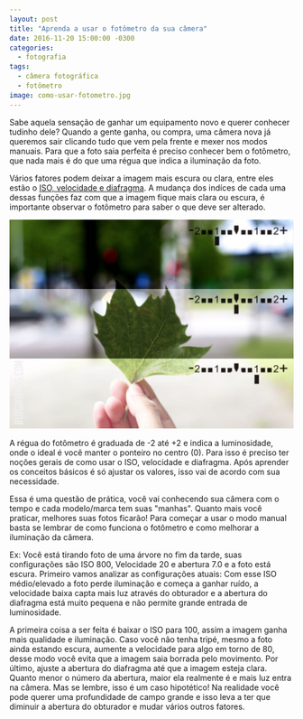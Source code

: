 ```yaml
---
layout: post
title: "Aprenda a usar o fotômetro da sua câmera"
date: 2016-11-20 15:00:00 -0300
categories:
  - fotografia
tags:
  - câmera fotográfica
  - fotômetro
image: como-usar-fotometro.jpg
---
```


Sabe aquela sensação de ganhar um equipamento novo e querer conhecer tudinho dele?  Quando a gente ganha, ou compra, uma câmera nova já queremos sair clicando tudo que vem pela frente e mexer nos modos manuais. Para que a foto saia perfeita é preciso conhecer bem o fotômetro, que nada mais é do que uma régua que indica a iluminação da foto.

Vários fatores podem deixar a imagem mais escura ou clara, entre eles estão o [ISO, velocidade e diafragma](http://dudseofusca.com/ajustes-manuais-fotografia/). A mudança dos indíces de cada uma dessas  funções faz com que a imagem fique mais clara ou escura, é importante observar o fotômetro para saber o que deve ser alterado.

![Como usar fotômetro](/assets/images/posts/como-usar-fotometro2.jpg)

A régua do fotômetro é graduada de -2 até +2 e indica a luminosidade, onde o ideal é você manter o ponteiro no centro (0). Para isso é preciso ter noções gerais de como usar o ISO, velocidade e diafragma. Após aprender os conceitos básicos é só ajustar os valores, isso vai de acordo com sua necessidade.

Essa é uma questão de prática, você vai conhecendo sua câmera com o tempo e cada modelo/marca tem suas "manhas". Quanto mais você praticar, melhores suas fotos ficarão! Para começar a usar o modo manual basta se lembrar de como funciona o fotômetro e como melhorar a iluminação da câmera.

Ex: Você está tirando foto de uma árvore no fim da tarde, suas configurações são ISO 800, Velocidade 20 e abertura 7.0 e a foto está escura. Primeiro vamos analizar as configurações atuais: Com esse ISO médio/elevado a foto perde iluminação e começa a ganhar ruído, a velocidade baixa capta mais luz através do obturador e a abertura do diafragma está muito pequena e não permite grande entrada de luminosidade.

A primeira coisa a ser feita é baixar o ISO para 100, assim a imagem ganha mais qualidade e iluminação. Caso você não tenha tripé, mesmo a foto ainda estando escura, aumente a velocidade para algo em torno de 80, desse modo você evita que a imagem saia borrada pelo movimento. Por último, ajuste a abertura do diafragma até que a imagem esteja clara. Quanto menor o número da abertura, maior ela realmente é e mais luz entra na câmera. Mas se lembre, isso é um caso hipotético! Na realidade você pode querer uma profundidade de campo grande e isso leva a ter que diminuir a abertura do obturador e mudar vários outros fatores.
